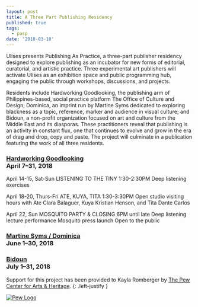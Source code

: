 ```yaml
---
layout: post
title: A Three Part Publishing Residency
published: true
tags:
  - pasp
date: '2018-03-10'
---
```


Ulises presents Publishing As Practice, a three-part publisher residency designed to explore publishing as an incubator for new forms of editorial, curatorial, and artistic practice. Three experimental art publishers will activate Ulises as an exhibition space and public programming hub, engaging the public through workshops, discussions, and projects. 

Residents include Hardworking Goodlooking, the publishing arm of Philippines-based, social practice platform The Office of Culture and Design; Dominica, an imprint run by Martine Syms dedicated to exploring blackness as a topic, reference, marker and audience in visual culture; and Bidoun, a non-profit organization focused on art and culture from the Middle East and its diasporas. These practitioners reveal that publishing is an activity in constant flux, one that continues to evolve and grow in the era of drag and drop, copy and paste. The project will culminate in a publication featuring the work of all three residents.

### [Hardworking Goodlooking](http://officeocd.com/) <br/> April 7–31, 2018

April 14-15, Sat-Sun
LISTENING TO THE TINY
1:30-2:30PM
Deep listening exercises
 
April 18-20, Thurs-Fri
ATE, KUYA, TITA
1:30-3:30PM
Open studio visiting hours with Ate Clara Balaguer, Kuya Kristian Henson, and Tita Dante Carlos
 
April 22, Sun
MOSQUITO PARTY & CLOSING
6PM until late
Deep listening lecture performance
Mosquito press launch
Open to the public
 

### [Martine Syms / Dominica](http://dominicapublishing.com/) <br/> June 1–30, 2018
### [Bidoun](https://bidoun.org/) <br/> July 1–31, 2018

Support for this project has been provided to Kayla Romberger by [The Pew Center for Arts & Heritage](https://www.pcah.us/).
{: .left-justify }

[![Pew Logo]({{site.baseurl}}/assets/img/pc_mag_RGB.svg)](://www.pcah.us/)
